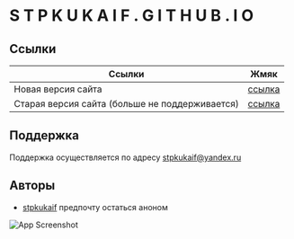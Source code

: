 
# S T P K U K A I F . G I T H U B . I O

## Ссылки

| Ccылки            | Жмяк                                                               |
| ----------------- | ------------------------------------------------------------------ |
| Новая версия сайта |[ссылка](https://stpkukaif.github.io/3/)|
| Старая версия сайта (больше не поддерживается) | [ссылка](https://stpkukaif.github.io/131825/main.html)|


## Поддержка

Поддержка осуществляется по адресу stpkukaif@yandex.ru


## Авторы

- [stpkukaif](https://www.github.com/stpkukaif)
предпочту остаться аноном


![App Screenshot](https://thumbs.dreamstime.com/b/%D1%87%D0%B5%D1%80%D0%B5%D0%BF-%D1%81-%D0%B5-%D0%B0%D0%BD%D0%BD%D1%8B%D0%B9-%D0%B1%D0%B8%D0%BD%D0%B0%D1%80%D0%BD%D0%BE%D0%B3%D0%BE-%D0%BA%D0%BE-%D0%B0-%D1%85%D0%B0%D0%BA%D0%B5%D1%80-%D1%81%D0%B8%D0%BC%D0%B2%D0%BE-%D0%B2%D0%BE%D0%B9%D0%BD%D1%8B-%D0%BA%D0%B8%D0%B1%D0%B5%D1%80-60854040.jpg)

